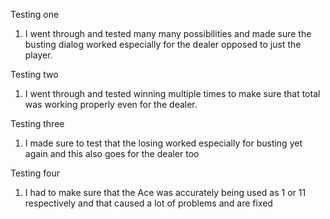 Testing one

1. I went through and tested many many possibilities and made sure the busting dialog worked especially
    for the dealer opposed to just the player.

Testing two

1. I went through and tested winning multiple times to make sure that total was working properly even
    for the dealer.

Testing three

1. I made sure to test that the losing worked especially for busting yet again and this also goes for
    the dealer too

Testing four

1. I had to make sure that the Ace was accurately being used as 1 or 11 respectively and that caused
    a lot of problems and are fixed